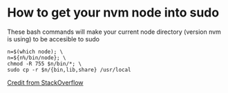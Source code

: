 # How to get your nvm node into sudo
These bash commands will make your current node directory (version nvm is using) to be accesible to sudo
```
n=$(which node); \
n=${n%/bin/node}; \
chmod -R 755 $n/bin/*; \
sudo cp -r $n/{bin,lib,share} /usr/local
```
[Credit from StackOverflow](https://stackoverflow.com/questions/21215059/cant-use-nvm-from-root-or-sudo)

